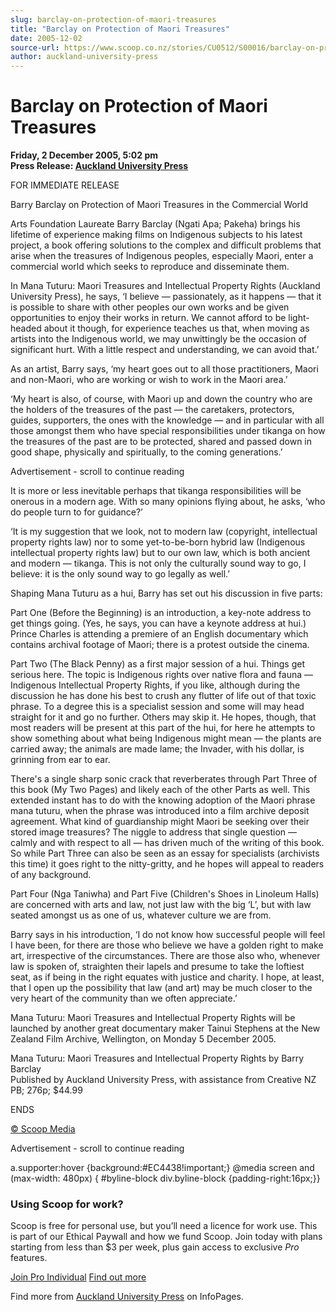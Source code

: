 ```yaml
---
slug: barclay-on-protection-of-maori-treasures
title: "Barclay on Protection of Maori Treasures"
date: 2005-12-02
source-url: https://www.scoop.co.nz/stories/CU0512/S00016/barclay-on-protection-of-maori-treasures.htm
author: auckland-university-press
---
```

Barclay on Protection of Maori Treasures
========================================

**Friday, 2 December 2005, 5:02 pm**  
**Press Release: [Auckland University Press](https://info.scoop.co.nz/Auckland_University_Press)**

FOR IMMEDIATE RELEASE

  
Barry Barclay on Protection of Maori Treasures in the Commercial World

Arts Foundation Laureate Barry Barclay (Ngati Apa; Pakeha) brings his lifetime of experience making films on Indigenous subjects to his latest project, a book offering solutions to the complex and difficult problems that arise when the treasures of Indigenous peoples, especially Maori, enter a commercial world which seeks to reproduce and disseminate them.

In Mana Tuturu: Maori Treasures and Intellectual Property Rights (Auckland University Press), he says, ‘I believe — passionately, as it happens — that it is possible to share with other peoples our own works and be given opportunities to enjoy their works in return. We cannot afford to be light-headed about it though, for experience teaches us that, when moving as artists into the Indigenous world, we may unwittingly be the occasion of significant hurt. With a little respect and understanding, we can avoid that.’

As an artist, Barry says, ‘my heart goes out to all those practitioners, Maori and non-Maori, who are working or wish to work in the Maori area.’

‘My heart is also, of course, with Maori up and down the country who are the holders of the treasures of the past — the caretakers, protectors, guides, supporters, the ones with the knowledge — and in particular with all those amongst them who have special responsibilities under tikanga on how the treasures of the past are to be protected, shared and passed down in good shape, physically and spiritually, to the coming generations.’

Advertisement - scroll to continue reading





It is more or less inevitable perhaps that tikanga responsibilities will be onerous in a modern age. With so many opinions flying about, he asks, ‘who do people turn to for guidance?’

‘It is my suggestion that we look, not to modern law (copyright, intellectual property rights law) nor to some yet-to-be-born hybrid law (Indigenous intellectual property rights law) but to our own law, which is both ancient and modern — tikanga. This is not only the culturally sound way to go, I believe: it is the only sound way to go legally as well.’

Shaping Mana Tuturu as a hui, Barry has set out his discussion in five parts:

Part One (Before the Beginning) is an introduction, a key-note address to get things going. (Yes, he says, you can have a keynote address at hui.) Prince Charles is attending a premiere of an English documentary which contains archival footage of Maori; there is a protest outside the cinema.

Part Two (The Black Penny) as a first major session of a hui. Things get serious here. The topic is Indigenous rights over native flora and fauna — Indigenous Intellectual Property Rights, if you like, although during the discussion he has done his best to crush any flutter of life out of that toxic phrase. To a degree this is a specialist session and some will may head straight for it and go no further. Others may skip it. He hopes, though, that most readers will be present at this part of the hui, for here he attempts to show something about what being Indigenous might mean — the plants are carried away; the animals are made lame; the Invader, with his dollar, is grinning from ear to ear.

There's a single sharp sonic crack that reverberates through Part Three of this book (My Two Pages) and likely each of the other Parts as well. This extended instant has to do with the knowing adoption of the Maori phrase mana tuturu, when the phrase was introduced into a film archive deposit agreement. What kind of guardianship might Maori be seeking over their stored image treasures? The niggle to address that single question — calmly and with respect to all — has driven much of the writing of this book. So while Part Three can also be seen as an essay for specialists (archivists this time) it goes right to the nitty-gritty, and he hopes will appeal to readers of any background.

Part Four (Nga Taniwha) and Part Five (Children's Shoes in Linoleum Halls) are concerned with arts and law, not just law with the big ‘L’, but with law seated amongst us as one of us, whatever culture we are from.

Barry says in his introduction, ‘I do not know how successful people will feel I have been, for there are those who believe we have a golden right to make art, irrespective of the circumstances. There are those also who, whenever law is spoken of, straighten their lapels and presume to take the loftiest seat, as if being in the right equates with justice and charity. I hope, at least, that I open up the possibility that law (and art) may be much closer to the very heart of the community than we often appreciate.’

Mana Tuturu: Maori Treasures and Intellectual Property Rights will be launched by another great documentary maker Tainui Stephens at the New Zealand Film Archive, Wellington, on Monday 5 December 2005.

Mana Tuturu: Maori Treasures and Intellectual Property Rights by Barry Barclay  
Published by Auckland University Press, with assistance from Creative NZ  
PB; 276p; $44.99

ENDS

[© Scoop Media](http://www.scoop.co.nz/about/terms.html)  

Advertisement - scroll to continue reading



a.supporter:hover {background:#EC4438!important;} @media screen and (max-width: 480px) { #byline-block div.byline-block {padding-right:16px;}}

### Using Scoop for work?

Scoop is free for personal use, but you’ll need a licence for work use. This is part of our Ethical Paywall and how we fund Scoop. Join today with plans starting from less than $3 per week, plus gain access to exclusive _Pro_ features.  
  
[Join Pro Individual](https://pro.scoop.co.nz/Individual/?from=ProIn24) [Find out more](https://pro.scoop.co.nz/using-scoop-for-work/?from=ProIn24)

Find more from [Auckland University Press](https://info.scoop.co.nz/Auckland_University_Press) on InfoPages.